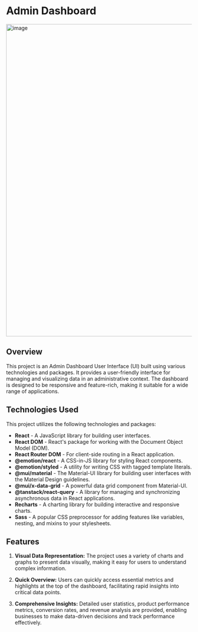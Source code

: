 # Admin Dashboard 

<img width="847" alt="image" src="https://github.com/shitanshuk32/texla-admin_dashboard/assets/86796224/c20f6820-9882-4844-82b2-28fd9ea087ef">

## Overview

This project is an Admin Dashboard User Interface (UI) built using various technologies and packages. It provides a user-friendly interface for managing and visualizing data in an administrative context. The dashboard is designed to be responsive and feature-rich, making it suitable for a wide range of applications.

## Technologies Used

This project utilizes the following technologies and packages:

- **React** - A JavaScript library for building user interfaces.
- **React DOM** - React's package for working with the Document Object Model (DOM).
- **React Router DOM** - For client-side routing in a React application.
- **@emotion/react** - A CSS-in-JS library for styling React components.
- **@emotion/styled** - A utility for writing CSS with tagged template literals.
- **@mui/material** - The Material-UI library for building user interfaces with the Material Design guidelines.
- **@mui/x-data-grid** - A powerful data grid component from Material-UI.
- **@tanstack/react-query** - A library for managing and synchronizing asynchronous data in React applications.
- **Recharts** - A charting library for building interactive and responsive charts.
- **Sass** - A popular CSS preprocessor for adding features like variables, nesting, and mixins to your stylesheets.

## Features

1. **Visual Data Representation:** The project uses a variety of charts and graphs to present data visually, making it easy for users to understand complex information.

2. **Quick Overview:** Users can quickly access essential metrics and highlights at the top of the dashboard, facilitating rapid insights into critical data points.

3. **Comprehensive Insights:** Detailed user statistics, product performance metrics, conversion rates, and revenue analysis are provided, enabling businesses to make data-driven decisions and track performance effectively.

